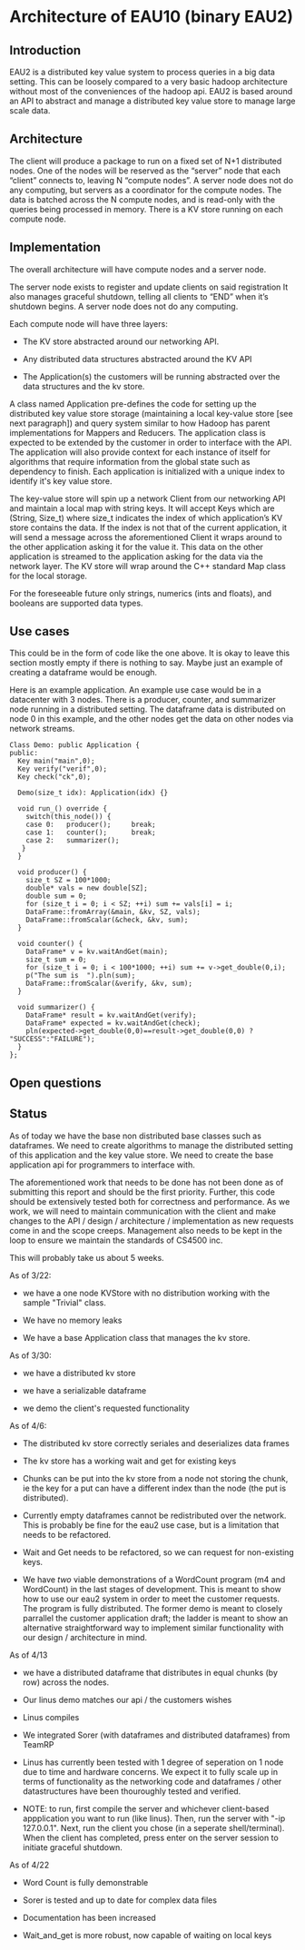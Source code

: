 # Architecture of EAU10 (binary EAU2)


## Introduction

EAU2 is a distributed key value system to process queries in a big data setting. This can be loosely compared to a very basic hadoop architecture without most of the conveniences of the hadoop api. EAU2 is based around an API to abstract and manage a distributed key value store to manage large scale data. 


## Architecture

The client will produce a package to run on a fixed set of N+1 distributed nodes. One of the nodes will be reserved as the “server” node that each “client” connects to, leaving N “compute nodes”. A server node does not do any computing, but servers as a coordinator for the compute nodes.
The data is batched across the N compute nodes, and is read-only with the queries being processed in memory. 
There is a KV store running on each compute node.


## Implementation

The overall architecture will have compute nodes and a server node.

The server node exists to register and update clients on said registration It also manages graceful shutdown, telling all clients to “END” when it’s shutdown begins. A server node does not do any computing.

Each compute node will have three layers:

 - The KV store abstracted around our networking API.

 - Any distributed data structures abstracted around the KV API

 - The Application(s) the customers will be running abstracted over the data structures and the kv store. 

A class named Application pre-defines the code for setting up the distributed key value store storage (maintaining a local key-value store [see next paragraph]) and query system similar to how Hadoop has parent implementations for Mappers and Reducers. The application class is expected to be extended by the customer in order to interface with the API. The application will also provide context for each instance of itself for algorithms that require information from the global state such as dependency to finish. Each application is initialized with a unique index to identify it's key value store.

The key-value store will spin up a network Client from our networking API and maintain a local map with string keys. It will accept Keys which are (String, Size_t) where size_t indicates the index of which application’s KV store contains the data. If the index is not that of the current application, it will send a message across the aforementioned Client it wraps around to the other application asking it for the value it. This data on the other application is streamed to the application asking for the data via the network layer. The KV store will wrap around the C++ standard Map class for the local storage.

For the foreseeable future only strings, numerics (ints and floats), and booleans are supported data types. 


## Use cases

This could be in the form of code like the one above. It is okay to leave this section mostly empty if there is nothing to say. Maybe just an example of creating a dataframe would be enough.

Here is an example application. An example use case would be in a datacenter with 3 nodes. There is a producer, counter, and summarizer node running in a distributed setting. The dataframe data is distributed on node 0 in this example, and the other nodes get the data on other nodes via network streams.

```
Class Demo: public Application {
public:
  Key main("main",0);
  Key verify("verif",0);
  Key check("ck",0);
 
  Demo(size_t idx): Application(idx) {}
 
  void run_() override {
    switch(this_node()) {
    case 0:   producer();     break;
    case 1:   counter();      break;
    case 2:   summarizer();
   }
  }
 
  void producer() {
    size_t SZ = 100*1000;
    double* vals = new double[SZ];
    double sum = 0;
    for (size_t i = 0; i < SZ; ++i) sum += vals[i] = i;
    DataFrame::fromArray(&main, &kv, SZ, vals);
    DataFrame::fromScalar(&check, &kv, sum);
  }
 
  void counter() {
    DataFrame* v = kv.waitAndGet(main);
    size_t sum = 0;
    for (size_t i = 0; i < 100*1000; ++i) sum += v->get_double(0,i);
    p("The sum is  ").pln(sum);
    DataFrame::fromScalar(&verify, &kv, sum);
  }
 
  void summarizer() {
    DataFrame* result = kv.waitAndGet(verify);
    DataFrame* expected = kv.waitAndGet(check);
    pln(expected->get_double(0,0)==result->get_double(0,0) ? "SUCCESS":"FAILURE");
  }
};
```

## Open questions


## Status

As of today we have the base non distributed base classes such as dataframes. We need to create algorithms to manage the distributed setting of this application and the key value store. We need to create the base application api for programmers to interface with.

The aforementioned work that needs to be done has not been done as of submitting this report and should be the first priority. Further, this code should be extensively tested both for correctness and performance. As we work, we will need to maintain communication with the client and make changes to the API / design / architecture / implementation as new requests come in and the scope creeps. Management also needs to be kept in the loop to ensure we maintain the standards of CS4500 inc. 

This will probably take us about 5 weeks. 

As of 3/22:

  - we have a one node KVStore with no distribution working with the sample "Trivial" class.

  - We have no memory leaks

  - We have a base Application class that manages the kv store. 

As of 3/30:

  - we have a distributed kv store
  
  - we have a serializable dataframe

  - we demo the client's requested functionality

As of 4/6:

  - The distributed kv store correctly seriales and deserializes data frames

  - The kv store has a working wait and get for existing keys

  - Chunks can be put into the kv store from a node not storing the chunk, ie the key for a put
  can have a different index than the node (the put is distributed).
  
  - Currently empty dataframes cannot be redistributed over the network. This is probably be fine for the
  eau2 use case, but is a limitation that needs to be refactored.
  
  - Wait and Get needs to be refactored, so we can request for non-existing keys.

  - We have *two* viable demonstrations of a WordCount program (m4 and WordCount) in the 
  last stages of development. This is meant to show how to use our eau2 system in order
  to meet the customer requests. The program is fully distributed. The former demo
  is meant to closely parrallel the customer application draft; the ladder is meant
  to show an alternative straightforward way to implement similar functionality with
  our design / architecture in mind. 

As of 4/13 

  - we have a distributed dataframe that distributes in equal chunks (by row) across the nodes.

  - Our linus demo matches our api / the customers wishes

  - Linus compiles

  - We integrated Sorer (with dataframes and distributed dataframes) from TeamRP

  - Linus has currently been tested with 1 degree of seperation on 1 node due to 
  time and hardware concerns. We expect it to fully scale up in terms of functionality
  as the networking code and dataframes / other datastructures have been thouroughly
  tested and verified.

  - NOTE: to run, first compile the server and whichever client-based appplication
  you want to run (like linus). Then, run the server with "-ip 127.0.0.1".
  Next, run the client you chose (in a seperate shell/terminal). When the client
  has completed, press enter on the server session to initiate graceful shutdown.

As of 4/22

  - Word Count is fully demonstrable

  - Sorer is tested and up to date for complex data files

  - Documentation has been increased

  - Wait_and_get is more robust, now capable of waiting on local keys
